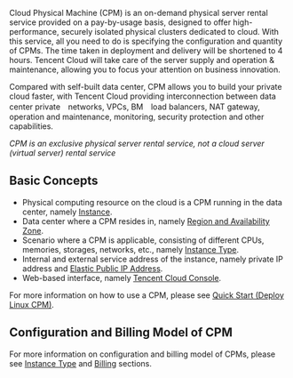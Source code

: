 Cloud Physical Machine (CPM) is an on-demand physical server rental service provided on a pay-by-usage basis, designed to offer high-performance, securely isolated physical clusters dedicated to cloud. With this service, all you need to do is specifying the configuration and quantity of CPMs. The time taken in deployment and delivery will be shortened to 4 hours. Tencent Cloud will take care of the server supply and operation & maintenance, allowing you to focus your attention on business innovation. </br>

Compared with self-built data center, CPM allows you to build your private cloud faster, with Tencent Cloud providing interconnection between data center private　networks, VPCs, BM　load balancers, NAT gateway, operation and maintenance, monitoring, security protection and other capabilities.</br>

*CPM is an exclusive physical server rental service, not a cloud server (virtual server) rental service*

## Basic Concepts

- Physical computing resource on the cloud is a CPM running in the data center, namely [Instance](/doc/product/386/7151).
- Data center where a CPM resides in, namely [Region and Availability Zone](/doc/product/386/7029).
- Scenario where a CPM is applicable, consisting of different CPUs, memories, storages, networks, etc., namely [Instance Type](/doc/product/386/7035).
- Internal and external service address of the instance, namely private IP address and [Elastic Public IP Address](/doc/product/386/7144).
- Web-based interface, namely [Tencent Cloud Console](https://console.qcloud.com/cpm).

For more information on how to use a CPM, please see [Quick Start (Deploy Linux CPM)](/doc/product/386/7040).

## Configuration and Billing Model of CPM

For more information on configuration and billing model of CPMs, please see [Instance Type](/doc/product/386/7035) and [Billing](/doc/product/386/7147) sections.
